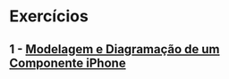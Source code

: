 # Exercícios

## 1 - [Modelagem e Diagramação de um Componente iPhone](https://github.com/lelia-salles/modelagem-de-dados/blob/main/Modelagem-e-Diagrama-de-um-Componente-iPhone/Regras-do-negocio.md)
